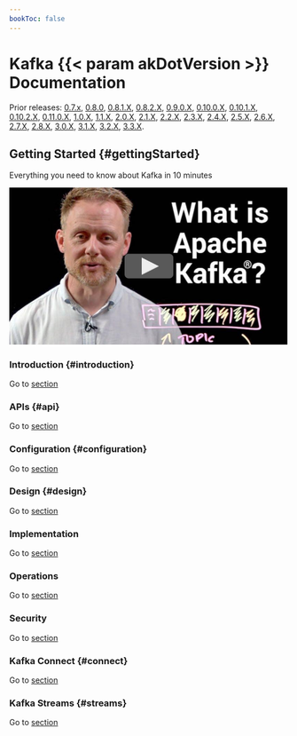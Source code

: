 ```yaml
---
bookToc: false
---
```


# Kafka {{< param akDotVersion >}} Documentation

Prior releases: [0.7.x](/07/documentation.html),
[0.8.0](/08/documentation.html), [0.8.1.X](/081/documentation.html),
[0.8.2.X](/082/documentation.html), [0.9.0.X](/090/documentation.html),
[0.10.0.X](/0100/documentation.html),
[0.10.1.X](/0101/documentation.html),
[0.10.2.X](/0102/documentation.html),
[0.11.0.X](/0110/documentation.html), [1.0.X](/10/documentation.html),
[1.1.X](/11/documentation.html), [2.0.X](/20/documentation.html),
[2.1.X](/21/documentation.html), [2.2.X](/22/documentation.html),
[2.3.X](/23/documentation.html), [2.4.X](/24/documentation.html),
[2.5.X](/25/documentation.html), [2.6.X](/26/documentation.html),
[2.7.X](/27/documentation.html), [2.8.X](/28/documentation.html),
[3.0.X](/30/documentation.html), [3.1.X](/31/documentation.html),
[3.2.X](/32/documentation.html), [3.3.X](/33/documentation.html).

## Getting Started {#gettingStarted}

Everything you need to know about Kafka in 10 minutes

[![](what_is_kafka.png)](https://youtube.com/watch?v=vHbvbwSEYGo&rel=0&showinfo=0&end=602)

### Introduction {#introduction}

Go to [section](intro)

### APIs {#api}

Go to [section](api)

### Configuration {#configuration}

Go to [section](configuration)

### Design {#design}

Go to [section](design)

### Implementation

Go to [section](implementation)

### Operations

Go to [section](operations)

### Security

Go to [section](security)

### Kafka Connect {#connect}

Go to [section](connect)

### Kafka Streams {#streams}

Go to [section](streams)
